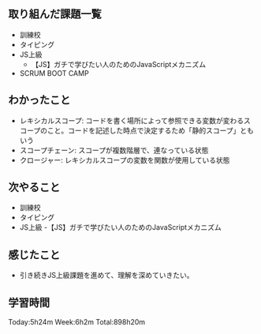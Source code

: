 ## 取り組んだ課題一覧
- 訓練校
- タイピング
- JS上級
    - 【JS】ガチで学びたい人のためのJavaScriptメカニズム
- SCRUM BOOT CAMP
## わかったこと
- レキシカルスコープ: コードを書く場所によって参照できる変数が変わるスコープのこと。コードを記述した時点で決定するため「静的スコープ」ともいう
- スコープチェーン: スコープが複数階層で、連なっている状態
- クロージャー: レキシカルスコープの変数を関数が使用している状態
## 次やること
- 訓練校
- タイピング
- JS上級
    -【JS】ガチで学びたい人のためのJavaScriptメカニズム
## 感じたこと
- 引き続きJS上級課題を進めて、理解を深めていきたい。
## 学習時間
Today:5h24m Week:6h2m Total:898h20m